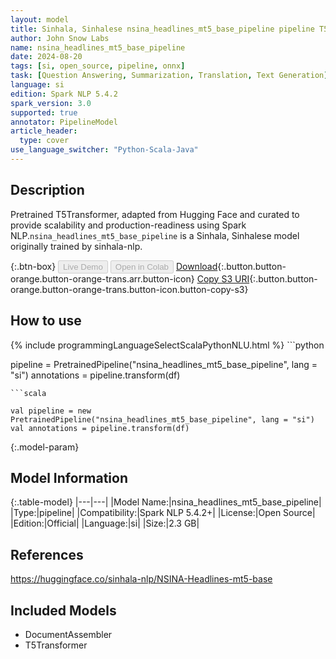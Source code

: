 ```yaml
---
layout: model
title: Sinhala, Sinhalese nsina_headlines_mt5_base_pipeline pipeline T5Transformer from sinhala-nlp
author: John Snow Labs
name: nsina_headlines_mt5_base_pipeline
date: 2024-08-20
tags: [si, open_source, pipeline, onnx]
task: [Question Answering, Summarization, Translation, Text Generation]
language: si
edition: Spark NLP 5.4.2
spark_version: 3.0
supported: true
annotator: PipelineModel
article_header:
  type: cover
use_language_switcher: "Python-Scala-Java"
---
```


## Description

Pretrained T5Transformer, adapted from Hugging Face and curated to provide scalability and production-readiness using Spark NLP.`nsina_headlines_mt5_base_pipeline` is a Sinhala, Sinhalese model originally trained by sinhala-nlp.

{:.btn-box}
<button class="button button-orange" disabled>Live Demo</button>
<button class="button button-orange" disabled>Open in Colab</button>
[Download](https://s3.amazonaws.com/auxdata.johnsnowlabs.com/public/models/nsina_headlines_mt5_base_pipeline_si_5.4.2_3.0_1724155221208.zip){:.button.button-orange.button-orange-trans.arr.button-icon}
[Copy S3 URI](s3://auxdata.johnsnowlabs.com/public/models/nsina_headlines_mt5_base_pipeline_si_5.4.2_3.0_1724155221208.zip){:.button.button-orange.button-orange-trans.button-icon.button-copy-s3}

## How to use



<div class="tabs-box" markdown="1">
{% include programmingLanguageSelectScalaPythonNLU.html %}
```python

pipeline = PretrainedPipeline("nsina_headlines_mt5_base_pipeline", lang = "si")
annotations =  pipeline.transform(df)   

```
```scala

val pipeline = new PretrainedPipeline("nsina_headlines_mt5_base_pipeline", lang = "si")
val annotations = pipeline.transform(df)

```
</div>

{:.model-param}
## Model Information

{:.table-model}
|---|---|
|Model Name:|nsina_headlines_mt5_base_pipeline|
|Type:|pipeline|
|Compatibility:|Spark NLP 5.4.2+|
|License:|Open Source|
|Edition:|Official|
|Language:|si|
|Size:|2.3 GB|

## References

https://huggingface.co/sinhala-nlp/NSINA-Headlines-mt5-base

## Included Models

- DocumentAssembler
- T5Transformer